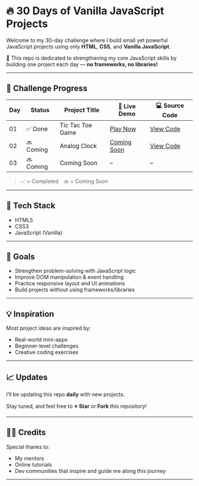 # 🔥 30 Days of Vanilla JavaScript Projects

Welcome to my 30-day challenge where I build small yet powerful JavaScript projects using only **HTML**, **CSS**, and **Vanilla JavaScript**.

🚀 This repo is dedicated to strengthening my core JavaScript skills by building one project each day — **no frameworks, no libraries!**

---

## 📅 Challenge Progress

| Day | Status    | Project Title    | 🔗 Live Demo                                          | 💻 Source Code                      |
| --- | --------- | ---------------- | ----------------------------------------------------- | ----------------------------------- |
| 01  | ✅ Done   | Tic Tac Toe Game | [Play Now](https://malik-tic-tac-toe.vercel.app/)     | [View Code](01-tic-tac-toe-project) |
| 02  | 🔜 Coming | Analog Clock     | [Coming Soon](https://malik-analog-clock.vercel.app/) | [View Code](02-clock-project)       |
| 03  | 🔜 Coming | Coming Soon      | –                                                     | –                                   |

> ✅ = Completed 🔜 = Coming Soon

---

## 📌 Tech Stack

- HTML5
- CSS3
- JavaScript (Vanilla)

---

## 🎯 Goals

- Strengthen problem-solving with JavaScript logic
- Improve DOM manipulation & event handling
- Practice responsive layout and UI animations
- Build projects without using frameworks/libraries

---

## 💡 Inspiration

Most project ideas are inspired by:

- Real-world mini-apps
- Beginner-level challenges
- Creative coding exercises

---

## 📈 Updates

I’ll be updating this repo **daily** with new projects.

Stay tuned, and feel free to **⭐ Star** or **Fork** this repository!

---

## 🙋‍♂️ Credits

Special thanks to:

- My mentors
- Online tutorials
- Dev communities that inspire and guide me along this journey

---

